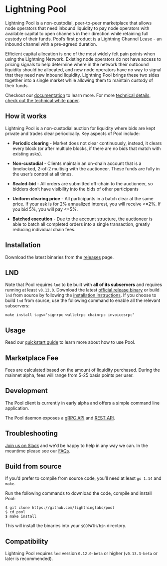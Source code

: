 # Lightning Pool

Lightning Pool is a non-custodial, peer-to-peer marketplace that allows node
operators that need inbound liquidity to pay node operators with available
capital to open channels in their direction while retaining full custody of
their funds. Pool’s first product is a Lightning Channel Lease - an inbound
channel with a pre-agreed duration.

Efficient capital allocation is one of the most widely felt pain points when
using the Lightning Network. Existing node operators do not have access to
pricing signals to help determine where in the network their outbound liquidity
should be allocated, and new node operators have no way to signal that they
need new inbound liquidity. Lightning Pool brings these two sides together into
a single market while allowing them to maintain custody of their funds.

Checkout our [documentation](https://pool.lightning.engineering/) to learn
more. For more [technical details, check out the technical white
paper](https://github.com/lightninglabs/pool-paper/blob/main/liquidity.pdf).

## How it works
Lightning Pool is a non-custodial auction for liquidity where bids are kept
private and trades clear periodically. Key aspects of Pool include:

- **Periodic clearing** - Market does not clear continuously, instead, it
  clears every block (or after multiple blocks, if there are no bids that match
  with existing asks).

- **Non-custodial** - Clients maintain an on-chain account that is a
  timelocked, 2-of-2 multisig with the auctioneer. These funds are fully in the
  user’s control at all times.

- **Sealed-bid** - All orders are submitted off-chain to the auctioneer, so
  bidders don’t have visibility into the bids of other participants

- **Uniform clearing price** - All participants in a batch clear at the same
  price. If your ask is for 2% annualized interest, you will receive >=2%. If
  you bid 5%, you will pay <=5%.

- **Batched execution** - Due to the account structure, the auctioneer is able
  to batch all completed orders into a single transaction, greatly reducing
  individual chain fees.

## Installation
Download the latest binaries from the
[releases](https://github.com/lightninglabs/pool/releases) page.

## LND

Note that Pool requires `lnd` to be built with **all of its subservers** and
requires running at least `v0.12.0`. Download the latest [official release
binary](https://github.com/lightningnetwork/lnd/releases/latest) or build `lnd`
from source by following the [installation
instructions](https://github.com/lightningnetwork/lnd/blob/master/docs/INSTALL.md).
If you choose to build `lnd` from source, use the following command to enable
all the relevant subservers:

```
make install tags="signrpc walletrpc chainrpc invoicesrpc"
```

## Usage
Read our [quickstart guide](https://pool.lightning.engineering/quickstart) to
learn more about how to use Pool. 

## Marketplace Fee 
Fees are calculated based on the amount of liquidity purchased. During the
mainnet alpha, fees will range from 5-25 basis points per user.

## Development
The Pool client is currently in early alpha and offers a simple command line
application.

The Pool daemon exposes a [gRPC
API](https://lightning.engineering/poolapi/index.html#pool-grpc-api-reference)
and [REST
API](https://lightning.engineering/poolapi/index.html#pool-rest-api-reference).

## Troubleshooting
[Join us on Slack](https://lightning.engineering/slack.html) and we'd be happy
to help in any way we can. In the meantime please see our
[FAQs](https://pool.lightning.engineering/faq).

## Build from source
If you’d prefer to compile from source code, you’ll need at least `go 1.14` and
`make`.

Run the following commands to download the code, compile and install Pool:

```shell
$ git clone https://github.com/lightninglabs/pool
$ cd pool
$ make install
```

This will install the binaries into your `$GOPATH/bin` directory.

## Compatibility
Lightning Pool requires `lnd` version `0.12.0-beta` or higher (`v0.13.3-beta` or
later is recommended).
